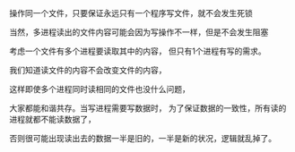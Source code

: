 操作同一个文件，只要保证永远只有一个程序写文件，就不会发生死锁

当然，多进程读出的文件内容可能会因为写操作不一样，但是不会发生阻塞   

考虑一个文件有多个进程要读取其中的内容，
但只有1个进程有写的需求。

我们知道读文件的内容不会改变文件的内容，

这样即使多个进程同时读相同的文件也没什么问题，

大家都能和谐共存。当写进程需要写数据时，
为了保证数据的一致性，所有读的进程就都不能读数据了，

否则很可能出现读出去的数据一半是旧的，一半是新的状况，逻辑就乱掉了。    
   